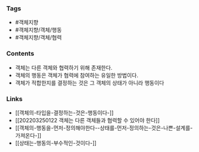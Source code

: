 ### Tags 
- #객체지향 
- #객체지향/객체/행동
- #객체지향/객체/협력


### Contents 
- 객체는 다른 객체와 협력하기 위해 존재한다.
- 객체의 행동은 객체가 협력에 참여하는 유일한 방법이다.
- 객체가 적합한지를 결정하는 것은 그 객체의 상태가 아니라 행동이다


### Links
- [[객체의-타입을-결정하는-것은-행동이다-]]
- [[202203250122 객체는 다른 객체들과 협력할 수 있어야 한다]]
- [[객체의-행동을-먼저-정의해야한다--상태를-먼저-정의하는-것은-나쁜-설계를-가져온다-]]
- [[상태는-행동의-부수적인-것이다-]]

